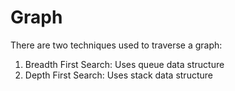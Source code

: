 # Graph

There are two techniques used to traverse a graph:
1. Breadth First Search: Uses queue data structure
2. Depth First Search: Uses stack data structure
